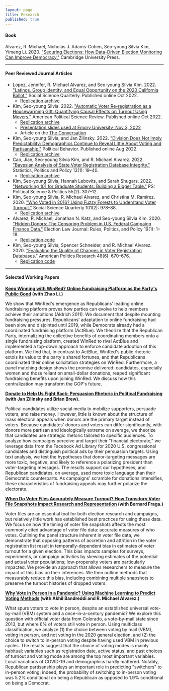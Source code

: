 ```yaml
---
layout: page
title: Research
published: true
---
```


#### Book

Alvarez, R. Michael, Nicholas J. Adams-Cohen, Seo-young Silvia Kim, Yimeng Li. 2020. ["Securing Elections: How Data-Driven Election Monitoring Can Improve Democracy."](https://www.cambridge.org/core/elements/securing-american-elections/44DB59AB97CD8538ABCC6AD0AD00CCF4) Cambridge University Press.

--------------------------------------

#### Peer Reviewed Journal Articles

- Lopez, Jennifer, R. Michael Alvarez, and Seo-young Silvia Kim. 2022. ["Latinos, Group Identity,
and Equal Opportunity on the 2020 California Ballot."](https://doi.org/10.1111/ssqu.13217) Social Science Quarterly. Published online Oct 2022.
    - [Replication archive](https://github.com/sysilviakim/propSurveyCA)
- Kim, Seo-young Silvia. 2022. ["Automatic Voter Re-registration as a Housewarming Gift: Quantifying Causal Effects on Turnout Using Movers."](https://doi.org/10.1017/S0003055422000983) American Political Science Review. Published online Oct 2022.
    - [Replication archive](https://dataverse.harvard.edu/dataset.xhtml?persistentId=doi:10.7910/DVN/ILKRK2) 
    - [Presentation slides used at Emory University, Nov 3, 2022](https://www.dropbox.com/s/yxphe91prte4ez0/emory-slides.pdf?raw=1)
    - Article on the [The Conversation](https://theconversation.com/automatic-voter-reregistration-can-substantially-boost-turnout-193492)
- Kim, Seo-young Silvia, and Jan Zilinsky. 2022. ["Division Does Not Imply Predictability: Demographics Continue to Reveal Little About Voting and Partisanship."](https://link.springer.com/article/10.1007/s11109-022-09816-z) Political Behavior. Published online Aug 2022.
    - [Replication archive](https://github.com/sysilviakim/surveyML)
- Cao, Jian, Seo-young Silvia Kim, and R. Michael Alvarez. 2022. ["Bayesian Analysis of State Voter Registration Database Integrity."](https://doi.org/10.1515/spp-2021-0016) Statistics, Politics and Policy 13(1): 19–40.
    - [Replication archive](https://github.com/sysilviakim/CA-Anomaly-2020)
- Kim, Seo-young Silvia, Hannah Lebovits, and Sarah Shugars. 2022.  ["Networking 101 for Graduate Students: Building a Bigger Table."](https://doi.org/10.1017/S1049096521001025) PS: Political Science & Politics 55(2): 307–12.
- Kim, Seo-young Silvia, R. Michael Alvarez, and Christina M. Ramirez. 2020. ["Who Voted in 2016? Using Fuzzy Forests to Understand Voter Turnout."](https://onlinelibrary.wiley.com/doi/abs/10.1111/ssqu.12777) Social Science Quarterly 101(2): 978–88.
    - [Replication archive](https://github.com/sysilviakim/turnout2016)
- Alvarez, R. Michael, Jonathan N. Katz, and Seo-young Silvia Kim. 2020. ["Hidden Donors: The Censoring Problem in U.S. Federal Campaign Finance Data."](https://www.liebertpub.com/doi/full/10.1089/elj.2019.0593) Election Law Journal: Rules, Politics, and Policy 19(1): 1–18.
    - [Replication code](https://github.com/sysilviakim/turnout2016)
- Kim, Seo-young Silvia, Spencer Schneider, and R. Michael Alvarez. 2020. ["Evaluating the Quality of Changes in Voter Registration Databases."](https://doi.org/10.1177/1532673X19870512) American Politics Research 48(6): 670–676.
    - [Replication code](https://github.com/sysilviakim/voterdiffR)

--------------------------------------

#### Selected Working Papers

**[Keep Winning with WinRed? Online Fundraising Platform as the Party's Public Good](https://www.dropbox.com/s/lfdjg2z2cuswx59/solicitRwinred-main.pdf?raw=1) (with Zhao Li.) <br/>**

We show that WinRed's emergence as Republicans' leading online fundraising platform proves how parties can evolve to help members achieve their ambitions (Aldrich 2011). We document that despite mounting fundraising pressures, Republicans' adaptation to online fundraising had been slow and disjointed until 2019, while Democrats already had a coordinated fundraising platform (ActBlue). We theorize that the Republican Party, internalizing the collective benefits of coordinating members onto a single fundraising platform, created WinRed to rival ActBlue and implemented a top-down approach to enforce candidate adoption of this platform. We find that, in contrast to ActBlue, WinRed's public rhetoric extols its value to the party's shared fortunes, and that Republicans coordinated their online solicitation strategies on WinRed. Furthermore, a panel matching design shows the promise delivered: candidates, especially women and those reliant on small-dollar donations, reaped significant fundraising benefits upon joining WinRed. We discuss how this centralization may transform the GOP's future.

**[Donate to Help Us Fight Back: Persuasion Rhetoric in Political Fundraising](https://doi.org/10.33774/apsa-2022-np4xv-v2) (with Jan Zilinsky and Brian Brew). <br/>**

Political candidates utilize social media to mobilize supporters, persuade voters, and raise money. However, little is known about the structure of mass electoral appeals when donors are the primary target instead of voters. Because candidates' donors and voters can differ significantly, with donors more partisan and ideologically extreme on average, we theorize that candidates use strategic rhetoric tailored to specific audiences. To analyze how campaigns perceive and target their "financial electorate," we leverage data from the Facebook Ad Library for 2020 U.S. congressional candidates and distinguish political ads by their persuasion targets. Using text analysis, we test the hypotheses that donor-targeting messages are more toxic, negative, and likely to reference a polarizing president than voter-targeting messages. The results support our hypotheses, and Republican candidates, on average, used more toxic language than their Democratic counterparts. As campaigns' scramble for donations intensifies, these characteristics of fundraising appeals may further polarize the electorate.

**[When Do Voter Files Accurately Measure Turnout? How Transitory Voter File Snapshots Impact Research and Representation](https://doi.org/10.33774/apsa-2022-qr0gd) (with Bernard Fraga.) <br/>** 

Voter files are an essential tool for both election research and campaigns, but relatively little work has established best practices for using these data. We focus on how the timing of voter file snapshots affects the most commonly cited advantage of voter file data: accurate measures of who votes. Outlining the panel structure inherent in voter file data, we demonstrate that opposing patterns of accretion and attrition in the voter registration list result in temporally-dependent bias in estimates of voter turnout for a given election. This bias impacts samples for surveys, experiments, or campaign activities by skewing estimates of the potential and actual voter populations; low-propensity voters are particularly impacted. We provide an approach that allows researchers to measure the impact of this bias on their inferences. We then outline methods that measurably reduce this bias, including combining multiple snapshots to preserve the turnout histories of dropped voters.

**[Why Vote in Person in a Pandemic? Using Machine Learning to Predict Voting Methods](https://doi.org/10.33774/apsa-2022-zjwzq) (with Akhil Bandreddi and R. Michael Alvarez.) <br/>**

What spurs voters to vote in person, despite an established universal vote-by-mail (VBM) system and a once-in-a-century pandemic? We explore this question with official voter data from Colorado, a vote-by-mail state since 2013, but where 6% of voters still vote in person. Using multiclass classification, we analyze (1) the choice between voting by mail (VBM), voting in person, and not voting in the 2020 general election, and (2) the choice to switch to in-person voting despite having used VBM in previous cycles. The results suggest that the choice of voting modes is mainly habitual; variables such as registration date, active status, and past choices of turnout and voting mode are among the top most important variables. Local variations of COVID-19 and demographics hardly mattered. Notably, Republican partisanship plays an important role in predicting "switchers" to in-person voting; indeed, the probability of switching to in-person voting was 5.2% conditional on being a Republican as opposed to 1.9% conditional on being a Democrat.
